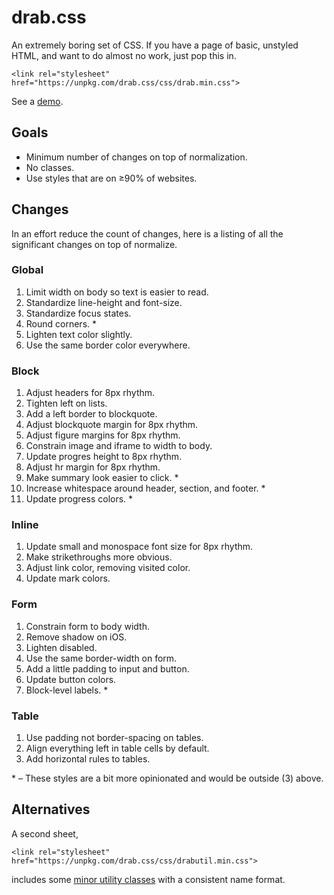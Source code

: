# drab.css

An extremely boring set of CSS.
If you have a page of basic, unstyled HTML, and want to do almost no work, just pop this in.

`<link rel="stylesheet" href="https://unpkg.com/drab.css/css/drab.min.css">`

See a [demo](https://heiskr.com/drab.css).

## Goals

- Minimum number of changes on top of normalization.
- No classes.
- Use styles that are on ≥90% of websites.

## Changes

In an effort reduce the count of changes, here is a listing of all the significant changes on top of normalize.

### Global

1. Limit width on body so text is easier to read.
2. Standardize line-height and font-size.
3. Standardize focus states.
4. Round corners. \*
5. Lighten text color slightly.
6. Use the same border color everywhere.

### Block

1. Adjust headers for 8px rhythm.
2. Tighten left on lists.
3. Add a left border to blockquote.
4. Adjust blockquote margin for 8px rhythm.
5. Adjust figure margins for 8px rhythm.
6. Constrain image and iframe to width to body.
7. Update progres height to 8px rhythm.
8. Adjust hr margin for 8px rhythm.
9. Make summary look easier to click. \*
10. Increase whitespace around header, section, and footer. \*
11. Update progress colors. \*

### Inline

1. Update small and monospace font size for 8px rhythm.
2. Make strikethroughs more obvious.
3. Adjust link color, removing visited color.
4. Update mark colors.

### Form

1. Constrain form to body width.
2. Remove shadow on iOS.
3. Lighten disabled.
4. Use the same border-width on form.
5. Add a little padding to input and button.
6. Update button colors.
7. Block-level labels. \*

### Table

1. Use padding not border-spacing on tables.
2. Align everything left in table cells by default.
3. Add horizontal rules to tables.

\* – These styles are a bit more opinionated and would be outside (3) above.

## Alternatives

A second sheet,

`<link rel="stylesheet" href="https://unpkg.com/drab.css/css/drabutil.min.css">`

includes some [minor utility classes](https://github.com/heiskr/drab.css/blob/master/css/drabutil.partial.css) with a consistent name format.
